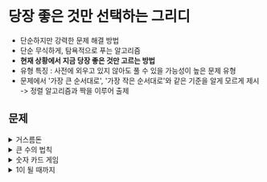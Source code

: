 # 당장 좋은 것만 선택하는 그리디

- 단순하지만 강력한 문제 해결 방법
- 단순 무식하게, 탐욕적으로 푸는 알고리즘
- **현재 상황에서 지금 당장 좋은 것만 고르는 방법**
- 유형 특징 : 사전에 외우고 있지 않아도 풀 수 있을 가능성이 높은 문제 유형
- 문제에서 '가장 큰 순서대로', '가장 작은 순서대로'와 같은 기준을 알게 모르게 제시 -> 정렬 알고리즘과 짝을 이루어 출제

## 문제

<details>
  <summary>거스름돈</summary>
  <div markdown="1">

Q. 카운터에는 거스름돈으로 사용할 500원, 100원, 50원, 10원짜리 동전이 무한히 존재한다. 손님에게 거슬러 줘야 할 돈이 N원일 때 거슬러 줘야 할 동전의 최소 개수를 구하라. 단, 거슬러 줘야 할 돈 N은 항상 10의 배수이다.

<문제해설>

- 가장 큰 단위의 화폐부터 가장 작은 단위의 화폐까지 차례대로 확인하여 거슬러 주는 작업만을 수행
- 가지고 있는 동전 중에서 큰 단위가 항상 작은 단위의 배수이므로 작은 단위의 동전들을 종합해 다른 해가 나올 수 X
- 대부분의 그리디 알고리즘 문제에서는 문제 풀이를 위한 최소한의 아이디어를 떠올리고 이것이 정당한지 검토할 수 있어야 함

  </div>
</details>

<details>
  <summary>큰 수의 법칙</summary>
  <div markdown="1">

Q. 큰 수의 법칙은 다양한 수로 이루어진 배열이 있을 때 주어진 수들을 M번 더하여 가장 큰 수를 만드는 법칙이다. 단, 배열의 특정한 인덱스(번호)에 해당하는 수가 연속해서 K번을 초과하여 더해질 수 없다. 서로 다른 인덱스에 해당하는 수가 같은 경우에도 서로 다른 것으로 간주한다. 배열의 크기 N, 숫자가 더해지는 횟수 M, 그리고 K가 주어질 때, <br>

`입력 조건` :

- 첫째 줄에 N(2<=N=1000), M(1<=M<=10,000), K(1<=K<=10,000)의 자연수가 주어지며, 각 자연수는 공백으로 구분한다.
- 둘째 줄에 N개의 자연수가 주어진다. 각 자연수는 공백으로 구분한다. 단, 각각의 자연수는 1이상 10,000 이하의 수로 주어진다.
- 입력으로 주어지는 K는 항상 M보다 작거나 같다.<br>

`출력 조건` :

- 첫째 줄에 큰 수의 법칙에 따라 더해진 답을 출력한다.

<문제해설>

- 반복되는 수열에 대해 파악

  </div>
</details>

<details>
  <summary>숫자 카드 게임</summary>
  <div markdown="1">

숫자 카드 게임은 여러 개의 숫자 카드 중에서 가장 높은 숫자가 쓰인 카드 한 장을 뽑는 게임이다. 단, 게임의 룰은 다음과 같다.

- 숫자가 쓰인 카드들이 N X M 형태로 놓여 있다. 이때 N은 행의 개수를 의미하며, M은 열의 개수를 의미한다.
- 먼저 뽑고자 하는 카드가 포함되어 있는 행을 선택한다.
- 그다음 선택된 행에 포함된 카드들 중 가장 숫자가 낮은 카드를 뽑아야 한다.
- 따라서 처음에 카드를 골라낼 행을 선택할 때, 이후에 해당 행에서 가장 낮은 카드를 뽑을 것을 고려하여 최종적으로 가장 높은 숫자의 카드를 뽑을 수 있도록 전략을 세워야 한다.

`입력 조건` :

- 첫째 줄에 숫자 카드들이 놓인 행의 개수 N과 열의 개수 M이 공백을 기준으로 하여 각각 자연수로 주어진다. (1<=N, M<=100)
- 둘째 줄부터 N개의 줄에 걸쳐 각 카드에 적힌 숫자가 주어진다. 각 숫자는 1 이상 10,000 이하의 자연수이다.<br>

`출력 조건` :

- 첫째 줄에 게임의 룰에 맞게 선택한 카드에 적힌 숫자를 출력한다.

<문제해설>

- 각 행마다 가장 작은 수를 찾은 뒤에 그 수 중에서 가장 큰 수 찾기

  </div>
</details>

<details>
  <summary>1이 될 때까지</summary>
  <div markdown="1">

어떠한 수 N이 1이 될 때까지 다음의 두 과정 중 하나를 반복적으로 선택하여 수행하려고 한다. 단, 두 번째 연산은 N이 K로 나누어떨어질 때만 선택할 수 있다.

1. N에서 1을 뺀다.
2. N을 K로 나눈다.

`입력 조건` :

- 첫째 줄에 N(2<=N<=100,000)과 K(2<=K<=100,000)가 공백으로 구분되며 각각 자연수로 주어진다. 이때 입력으로 주어지는 N은 항상 K보다 크거나 같다.<br>

`출력 조건` :

- 첫째 줄에 N이 1이 될 때까지 1번 혹은 2번의 과정을 수행해야 하는 횟수의 최솟값을 출력한다.

<문제해설>

- 최대한 많이 나누기

  </div>
</details>

<br>
